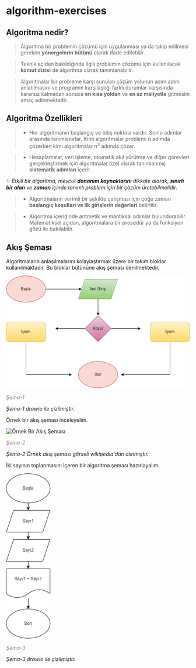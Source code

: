 # algorithm-exercises

## Algoritma nedir?

> Algoritma bir problemin çözümü için uygulanması ya da takip edilmesi gereken **yönergelerin bütünü** olarak ifade edilebilir.

> Teknik açıdan bakıldığında ilgili problemin çözümü için kullanılacak **komut dizisi** de algoritma olarak tanımlanabilir.

> Algoritmalar bir probleme karşı sunulan çözüm yolunun adım adım anlatılmasını ve programın karşılaştığı farklı durumlar karşısında kararsız kalmadan sonuca **en kısa yoldan** ve **en az maliyetle** gitmesini amaç edinmektedir.

## Algoritma Özellikleri

> - Her algoritmanın başlangıç ve bitiş noktası vardır. Sonlu adımlar arasında tanımlanırlar. Kimi algoritmalar problemi n adımda çözerken kimi algoritmalar n<sup>2</sup> adımda çözer.

> - Hesaplamalar, veri işleme, otomatik akıl yürütme ve diğer görevleri gerçekleştirmek için algoritmalar özel olarak tanımlanmış **sistematik adımları** içerir.

✨ *Etkili bir algoritma, mevcut **donanım kaynaklarını** dikkate alarak, **sınırlı bir alan** ve **zaman** içinde tanımlı problem için bir çözüm üretebilmelidir.*

> - Algoritmaların verimli bir şekilde çalışması için çoğu zaman **başlangıç koşulları ve ilk girişlerin değerleri** belirtilir.

> - Algoritma içeriğinde aritmetik ve mantıksal adımlar bulundurabilir. Matematiksel açıdan, algoritmalara bir prosedür ya da fonksiyon gözü ile bakılabilir.

## Akış Şeması

Algoritmaların anlaşılmalarını kolaylaştırmak üzere bir takım bloklar kullanılmaktadır. Bu bloklar bütününe akış şeması denilmektedir.

![Akış Şeması](./img/temelAkis.drawio.png)

*<span style="color: gray">Şema-1</span>*

*Şema-1 drawio ile çizilmiştir.*

Örnek bir akış şeması inceleyelim.

![Örnek Bir Akış Şeması](https://upload.wikimedia.org/wikipedia/commons/thumb/a/ac/LampFlowchart_tr.svg/240px-LampFlowchart_tr.svg.png)


*<span style="color: gray">Şema-2</span>*

*Şema-2 Örnek akış şeması görseli wikipedia'dan alınmıştır.*

İki sayının toplanmasını içeren bir algoritma şeması hazırlayalım.

![İki Sayının Toplanması](./img/akisSemasiOrnek1.drawio.png)

*<span style="color: gray">Şema-3</span>*

*Şema-3 drawio ile çizilmiştir.*